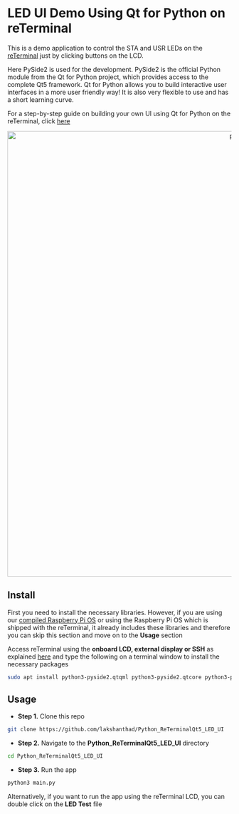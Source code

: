# LED UI Demo Using Qt for Python on reTerminal

This is a demo application to control the STA and USR LEDs on the [reTerminal](https://www.seeedstudio.com/ReTerminal-with-CM4-p-4904.html) just by clicking buttons on the LCD.

Here PySide2 is used for the development. PySide2 is the official Python module from the Qt for Python project, which provides access to the complete Qt5 framework. Qt for Python allows you to build interactive user interfaces in a more user friendly way! It is also very flexible to use and has a short learning curve. 

For a step-by-step guide on building your own UI using Qt for Python on the reTerminal, click [here](https://wiki.seeedstudio.com/reTerminal-build-UI-using-Qt-for-Python/)

<p style="text-align:center;"><img src="https://files.seeedstudio.com/wiki/ReTerminal/final-output.png" alt="pir" width="1000" height="auto"></p>

## Install 

First you need to install the necessary libraries. However, if you are using our [compiled Raspberry Pi OS](https://wiki.seeedstudio.com/reTerminal-FAQ/#q2-how-can-i-flash-raspberry-pi-os-which-is-originally-shipped-with-reterminal) or using the Raspberry Pi OS which is shipped with the reTerminal, it already includes these libraries and therefore you can skip this section and move on to the **Usage** section

Access reTerminal using the **onboard LCD, external display or SSH** as explained [here](https://wiki.seeedstudio.com/reTerminal/#log-in-to-raspberry-pi-os-ubuntu-os-or-other-os-using-ssh-over-wi-fi-ethernet) and type the following on a terminal window to install the necessary packages

```sh
sudo apt install python3-pyside2.qtqml python3-pyside2.qtcore python3-pyside2.qtnetwork python3-pyside2.qtgui python3-pyside2.qtwidgets python3-pyside2.qtquick qml-module-qtquick-controls2 qml-module-qtquick-controls
```

## Usage

- **Step 1.** Clone this repo

```sh
git clone https://github.com/lakshanthad/Python_ReTerminalQt5_LED_UI
```

- **Step 2.** Navigate to the **Python_ReTerminalQt5_LED_UI** directory

```sh
cd Python_ReTerminalQt5_LED_UI
```

- **Step 3.** Run the app

```sh
python3 main.py
```

Alternatively, if you want to run the app using the reTerminal LCD, you can double click on the **LED Test** file
